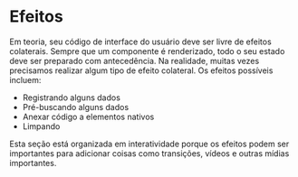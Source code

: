 # Efeitos

Em teoria, seu código de interface do usuário deve ser livre de efeitos colaterais. Sempre que um componente é renderizado, todo o seu estado deve ser preparado com antecedência. Na realidade, muitas vezes precisamos realizar algum tipo de efeito colateral. Os efeitos possíveis incluem:

- Registrando alguns dados
- Pré-buscando alguns dados
- Anexar código a elementos nativos
- Limpando

Esta seção está organizada em interatividade porque os efeitos podem ser importantes para adicionar coisas como transições, vídeos e outras mídias importantes.
